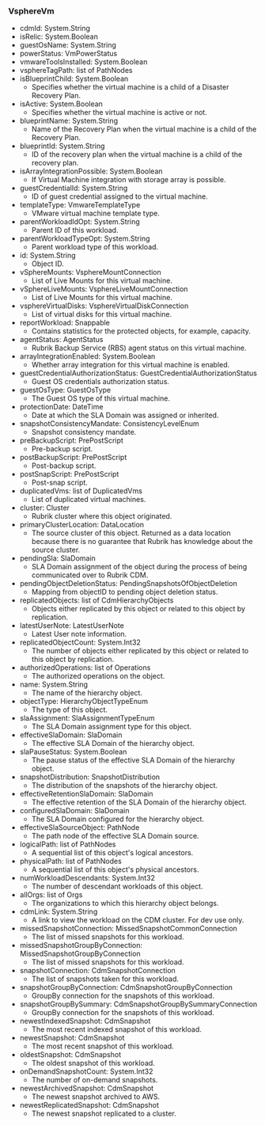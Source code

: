 ### VsphereVm
- cdmId: System.String
- isRelic: System.Boolean
- guestOsName: System.String
- powerStatus: VmPowerStatus
- vmwareToolsInstalled: System.Boolean
- vsphereTagPath: list of PathNodes
- isBlueprintChild: System.Boolean
  - Specifies whether the virtual machine is a child of a Disaster Recovery Plan.
- isActive: System.Boolean
  - Specifies whether the virtual machine is active or not.
- blueprintName: System.String
  - Name of the Recovery Plan when the virtual machine is a child of the Recovery Plan.
- blueprintId: System.String
  - ID of the recovery plan when the virtual machine is a child of the recovery plan.
- isArrayIntegrationPossible: System.Boolean
  - If Virtual Machine integration with storage array is possible.
- guestCredentialId: System.String
  - ID of guest credential assigned to the virtual machine.
- templateType: VmwareTemplateType
  - VMware virtual machine template type.
- parentWorkloadIdOpt: System.String
  - Parent ID of this workload.
- parentWorkloadTypeOpt: System.String
  - Parent workload type of this workload.
- id: System.String
  - Object ID.
- vSphereMounts: VsphereMountConnection
  - List of Live Mounts for this virtual machine.
- vSphereLiveMounts: VsphereLiveMountConnection
  - List of Live Mounts for this virtual machine.
- vsphereVirtualDisks: VsphereVirtualDiskConnection
  - List of virtual disks for this virtual machine.
- reportWorkload: Snappable
  - Contains statistics for the protected objects, for example, capacity.
- agentStatus: AgentStatus
  - Rubrik Backup Service (RBS) agent status on this virtual machine.
- arrayIntegrationEnabled: System.Boolean
  - Whether array integration for this virtual machine is enabled.
- guestCredentialAuthorizationStatus: GuestCredentialAuthorizationStatus
  - Guest OS credentials authorization status.
- guestOsType: GuestOsType
  - The Guest OS type of this virtual machine.
- protectionDate: DateTime
  - Date at which the SLA Domain was assigned or inherited.
- snapshotConsistencyMandate: ConsistencyLevelEnum
  - Snapshot consistency mandate.
- preBackupScript: PrePostScript
  - Pre-backup script.
- postBackupScript: PrePostScript
  - Post-backup script.
- postSnapScript: PrePostScript
  - Post-snap script.
- duplicatedVms: list of DuplicatedVms
  - List of duplicated virtual machines.
- cluster: Cluster
  - Rubrik cluster where this object originated.
- primaryClusterLocation: DataLocation
  - The source cluster of this object. Returned as a data location because there is no guarantee that Rubrik has knowledge about the source cluster.
- pendingSla: SlaDomain
  - SLA Domain assignment of the object during the process of being communicated over to Rubrik CDM.
- pendingObjectDeletionStatus: PendingSnapshotsOfObjectDeletion
  - Mapping from objectID to pending object deletion status.
- replicatedObjects: list of CdmHierarchyObjects
  - Objects either replicated by this object or related to this object by replication.
- latestUserNote: LatestUserNote
  - Latest User note information.
- replicatedObjectCount: System.Int32
  - The number of objects either replicated by this object or related to this object by replication.
- authorizedOperations: list of Operations
  - The authorized operations on the object.
- name: System.String
  - The name of the hierarchy object.
- objectType: HierarchyObjectTypeEnum
  - The type of this object.
- slaAssignment: SlaAssignmentTypeEnum
  - The SLA Domain assignment type for this object.
- effectiveSlaDomain: SlaDomain
  - The effective SLA Domain of the hierarchy object.
- slaPauseStatus: System.Boolean
  - The pause status of the effective SLA Domain of the hierarchy object.
- snapshotDistribution: SnapshotDistribution
  - The distribution of the snapshots of the hierarchy object.
- effectiveRetentionSlaDomain: SlaDomain
  - The effective retention of the SLA Domain of the hierarchy object.
- configuredSlaDomain: SlaDomain
  - The SLA Domain configured for the hierarchy object.
- effectiveSlaSourceObject: PathNode
  - The path node of the effective SLA Domain source.
- logicalPath: list of PathNodes
  - A sequential list of this object's logical ancestors.
- physicalPath: list of PathNodes
  - A sequential list of this object's physical ancestors.
- numWorkloadDescendants: System.Int32
  - The number of descendant workloads of this object.
- allOrgs: list of Orgs
  - The organizations to which this hierarchy object belongs.
- cdmLink: System.String
  - A link to view the workload on the CDM cluster. For dev use only.
- missedSnapshotConnection: MissedSnapshotCommonConnection
  - The list of missed snapshots for this workload.
- missedSnapshotGroupByConnection: MissedSnapshotGroupByConnection
  - The list of missed snapshots for this workload.
- snapshotConnection: CdmSnapshotConnection
  - The list of snapshots taken for this workload.
- snapshotGroupByConnection: CdmSnapshotGroupByConnection
  - GroupBy connection for the snapshots of this workload.
- snapshotGroupBySummary: CdmSnapshotGroupBySummaryConnection
  - GroupBy connection for the snapshots of this workload.
- newestIndexedSnapshot: CdmSnapshot
  - The most recent indexed snapshot of this workload.
- newestSnapshot: CdmSnapshot
  - The most recent snapshot of this workload.
- oldestSnapshot: CdmSnapshot
  - The oldest snapshot of this workload.
- onDemandSnapshotCount: System.Int32
  - The number of on-demand snapshots.
- newestArchivedSnapshot: CdmSnapshot
  - The newest snapshot archived to AWS.
- newestReplicatedSnapshot: CdmSnapshot
  - The newest snapshot replicated to a cluster.
